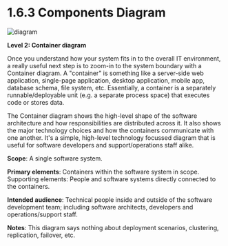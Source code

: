# 1.6.3 Components Diagram

![diagram](https://www.plantuml.com/plantuml/svg/0/jLPBSzem4BxxLwXS2jC4BZtrL9BG9XaIA8_9zEHPsufH8aiQIGvbEltlNSbFiEaXC-M2sCUtgzrlLtmr5hJDCnvyO2BcUKB9pbfblamc6lRZbDbT7kM6wbWAIuKTnpARGA8PY3UUgtno_VbooK7OxSDymi5IOr4KNgCrC47rMFq7x4n9uUmzTZ2V_bniD-7JtUOsdC--pnvlXgCWg3COCXL2aZ4HAX2KNv31EbUACwh9KceBd4oTbYoTTe3gLHuTY1Ha1OmRyedSIhjdcZhLb7EvDyJ3aGm4f9IO4Wt58Y6W91Csm-pCODGaSHCDamW1Ri121CQ3BQMngQRcnzpzMbk9Px87JNSIY-BH6cmcdgNEm38f47TzC9PcuUoN7T8mmpmHO7Rf3iHubKVq9u9-n52HC94IwaoE4XjQGDCDtezCKyoQ66PfNnLM568xVZ5EjzdHCev7jyxR0ASEkShjIkOY0NrmvIziUof_1V4hfaOAdy68_0u8VkeE3o5tn63FBFPNToqubdHIRRN9KSiGA_5EgS0ANXI7NFdQQXhBDweFH84nUwaJJFuuU5NzTkBJECQBsN-5RPg6eKkIr6qjM8BHKDy9M5iXs5DrxWrLQpqnFEPff8_cN1WlHf25--w5zveJpXrZk9w38qo8mojeN7QdHQJhMjuRecMvHigHErm1-XbYsWcbF5T2KCpLU7dN2rSnwJnCb8OlCZAbRQeTFyazIdhnLjXabb7FxwYnjs1UkmKrEwRyo3kcLETUs5fxKjm_GR2YlBEgMWpS8dSSmlrwyJYvtMoMQtJhy-cEp5dNZcbJepNr8v8oOxLNDhl3UTQ6zVfn3gOnybPD-XNbV2gZ4sMRzYs3bhZ7lHITuU5M9VXU57u4dpYR6n83vwwLLNPjNbK1bbBblFOiXZNlObLNQFf-9ezlrCOxWlvGHUqtz5lOSnUthDlKUtmSoUcC89bA_dTQwG2E1gK35XKJql7kPu9_hN3d9qKDzXhZ5vJsxy4KWTyeFWenbeKiLW-TfhuJe6p4ExrRb7a7Gl0Lw-F-Klm5)

**Level 2: Container diagram**

Once you understand how your system fits in to the overall IT environment, a really useful next step is to zoom-in to the system boundary with a Container diagram. A "container" is something like a server-side web application, single-page application, desktop application, mobile app, database schema, file system, etc. Essentially, a container is a separately runnable/deployable unit (e.g. a separate process space) that executes code or stores data.

The Container diagram shows the high-level shape of the software architecture and how responsibilities are distributed across it. It also shows the major technology choices and how the containers communicate with one another. It's a simple, high-level technology focussed diagram that is useful for software developers and support/operations staff alike.

**Scope**: A single software system.

**Primary elements**: Containers within the software system in scope.
Supporting elements: People and software systems directly connected to the containers.

**Intended audience**: Technical people inside and outside of the software development team; including software architects, developers and operations/support staff.

**Notes**: This diagram says nothing about deployment scenarios, clustering, replication, failover, etc.
